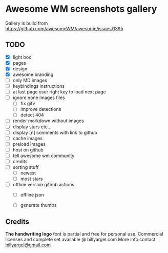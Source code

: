 # Awesome WM screenshots gallery

Gallery is build from https://github.com/awesomeWM/awesome/issues/1395

## TODO

- [x] light box
- [x] pages
- [x] design
- [x] awesome branding
- [ ] only MD images
- [ ] keybindings instructions
- [ ] at last page user right key to load next page
- [ ] ignore none images files
  - [ ] fix gifv
  - [ ] improve detections
  - [ ] detect 404
- [ ] render markdown without images
- [ ] display stars etc...
- [ ] display [n] comments with link to github
- [ ] cache images
- [ ] preload images
- [ ] host on github
- [ ] tell awesome wm community
- [ ] credits
- [ ] sorting stuff
  - [ ] newest
  - [ ] most stars
-[ ] offline version github actions
  - [ ] offline json
  - [ ] generate thumbs


## Credits

**The handwriting logo** font is partial and free for personal use.  Commercial
licenses and complete set available @ billyargel.com More info contact:
billyargel@gmail.com
